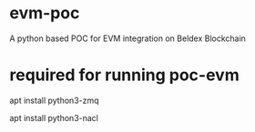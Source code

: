 # evm-poc
A python based POC for EVM integration on Beldex Blockchain

# required for running poc-evm
apt install python3-zmq

apt install python3-nacl
